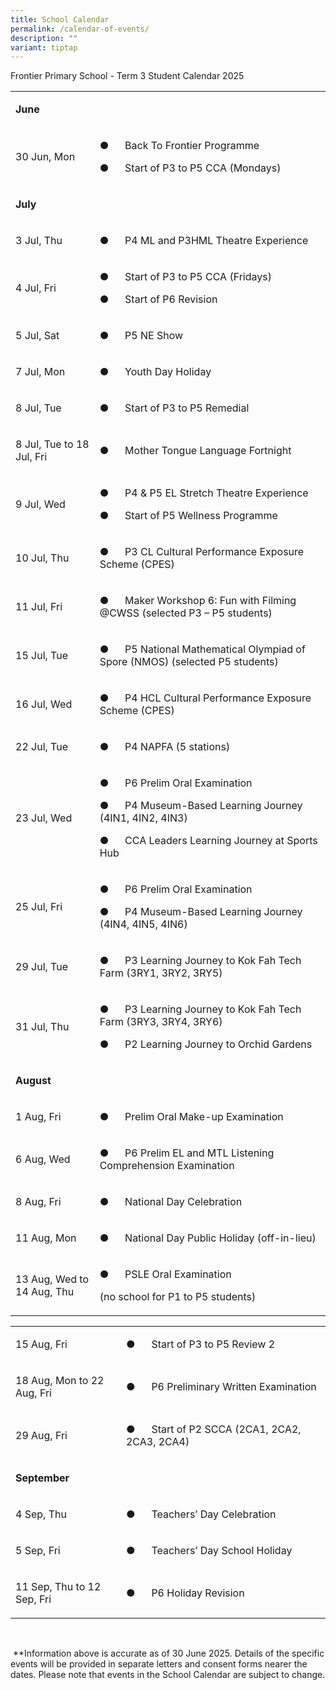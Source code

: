 ```yaml
---
title: School Calendar
permalink: /calendar-of-events/
description: ""
variant: tiptap
---
```

<p>Frontier Primary School - Term 3 Student Calendar 2025</p>
<table style="minWidth: 50px">
<colgroup>
<col>
<col>
</colgroup>
<tbody>
<tr>
<td rowspan="1" colspan="2">
<p><strong>June</strong>
</p>
</td>
</tr>
<tr>
<td rowspan="1" colspan="1">
<p>30 Jun, Mon</p>
</td>
<td rowspan="1" colspan="1">
<p>●&nbsp;&nbsp;&nbsp;&nbsp;&nbsp; Back To Frontier Programme</p>
<p>●&nbsp;&nbsp;&nbsp;&nbsp;&nbsp; Start of P3 to P5 CCA (Mondays)</p>
</td>
</tr>
<tr>
<td rowspan="1" colspan="2">
<p><strong>July</strong>
</p>
</td>
</tr>
<tr>
<td rowspan="1" colspan="1">
<p>3 Jul, Thu</p>
</td>
<td rowspan="1" colspan="1">
<p>●&nbsp;&nbsp;&nbsp;&nbsp;&nbsp; P4 ML and P3HML Theatre Experience</p>
</td>
</tr>
<tr>
<td rowspan="1" colspan="1">
<p>4 Jul, Fri</p>
</td>
<td rowspan="1" colspan="1">
<p>●&nbsp;&nbsp;&nbsp;&nbsp;&nbsp; Start of P3 to P5 CCA (Fridays)</p>
<p>●&nbsp;&nbsp;&nbsp;&nbsp;&nbsp; Start of P6 Revision</p>
</td>
</tr>
<tr>
<td rowspan="1" colspan="1">
<p>5 Jul, Sat</p>
</td>
<td rowspan="1" colspan="1">
<p>●&nbsp;&nbsp;&nbsp;&nbsp;&nbsp; P5 NE Show</p>
</td>
</tr>
<tr>
<td rowspan="1" colspan="1">
<p>7 Jul, Mon</p>
</td>
<td rowspan="1" colspan="1">
<p>●&nbsp;&nbsp;&nbsp;&nbsp;&nbsp; Youth Day Holiday</p>
</td>
</tr>
<tr>
<td rowspan="1" colspan="1">
<p>8 Jul, Tue</p>
</td>
<td rowspan="1" colspan="1">
<p>●&nbsp;&nbsp;&nbsp;&nbsp;&nbsp; Start of P3 to P5 Remedial</p>
</td>
</tr>
<tr>
<td rowspan="1" colspan="1">
<p>8 Jul, Tue to 18 Jul, Fri</p>
</td>
<td rowspan="1" colspan="1">
<p>●&nbsp;&nbsp;&nbsp;&nbsp;&nbsp; Mother Tongue Language Fortnight</p>
</td>
</tr>
<tr>
<td rowspan="1" colspan="1">
<p>9 Jul, Wed</p>
</td>
<td rowspan="1" colspan="1">
<p>●&nbsp;&nbsp;&nbsp;&nbsp;&nbsp; P4 &amp; P5 EL Stretch Theatre Experience</p>
<p>●&nbsp;&nbsp;&nbsp;&nbsp;&nbsp; Start of P5 Wellness Programme</p>
</td>
</tr>
<tr>
<td rowspan="1" colspan="1">
<p>10 Jul, Thu</p>
</td>
<td rowspan="1" colspan="1">
<p>●&nbsp;&nbsp;&nbsp;&nbsp;&nbsp; P3 CL Cultural Performance Exposure Scheme
(CPES)</p>
</td>
</tr>
<tr>
<td rowspan="1" colspan="1">
<p>11 Jul, Fri</p>
</td>
<td rowspan="1" colspan="1">
<p>●&nbsp;&nbsp;&nbsp;&nbsp;&nbsp; Maker Workshop 6: Fun with Filming @CWSS
(selected P3 – P5 students)</p>
</td>
</tr>
<tr>
<td rowspan="1" colspan="1">
<p>15 Jul, Tue</p>
</td>
<td rowspan="1" colspan="1">
<p>●&nbsp;&nbsp;&nbsp;&nbsp;&nbsp; P5 National Mathematical Olympiad of Spore
(NMOS) (selected P5 students)</p>
</td>
</tr>
<tr>
<td rowspan="1" colspan="1">
<p>16 Jul, Wed</p>
</td>
<td rowspan="1" colspan="1">
<p>●&nbsp;&nbsp;&nbsp;&nbsp;&nbsp; P4 HCL Cultural Performance Exposure Scheme
(CPES)</p>
</td>
</tr>
<tr>
<td rowspan="1" colspan="1">
<p>22 Jul, Tue</p>
</td>
<td rowspan="1" colspan="1">
<p>●&nbsp;&nbsp;&nbsp;&nbsp;&nbsp; P4 NAPFA (5 stations)</p>
</td>
</tr>
<tr>
<td rowspan="1" colspan="1">
<p>23 Jul, Wed</p>
</td>
<td rowspan="1" colspan="1">
<p>●&nbsp;&nbsp;&nbsp;&nbsp;&nbsp; P6 Prelim Oral Examination</p>
<p>●&nbsp;&nbsp;&nbsp;&nbsp;&nbsp; P4 Museum-Based Learning Journey (4IN1,
4IN2, 4IN3)</p>
<p>●&nbsp;&nbsp;&nbsp;&nbsp;&nbsp; CCA Leaders Learning Journey at Sports
Hub</p>
</td>
</tr>
<tr>
<td rowspan="1" colspan="1">
<p>25 Jul, Fri</p>
</td>
<td rowspan="1" colspan="1">
<p>●&nbsp;&nbsp;&nbsp;&nbsp;&nbsp; P6 Prelim Oral Examination</p>
<p>●&nbsp;&nbsp;&nbsp;&nbsp;&nbsp; P4 Museum-Based Learning Journey (4IN4,
4IN5, 4IN6)</p>
</td>
</tr>
<tr>
<td rowspan="1" colspan="1">
<p>29 Jul, Tue</p>
</td>
<td rowspan="1" colspan="1">
<p>●&nbsp;&nbsp;&nbsp;&nbsp;&nbsp; P3 Learning Journey to Kok Fah Tech Farm
(3RY1, 3RY2, 3RY5)</p>
</td>
</tr>
<tr>
<td rowspan="1" colspan="1">
<p>31 Jul, Thu</p>
</td>
<td rowspan="1" colspan="1">
<p>●&nbsp;&nbsp;&nbsp;&nbsp;&nbsp; P3 Learning Journey to Kok Fah Tech Farm
(3RY3, 3RY4, 3RY6)</p>
<p>●&nbsp;&nbsp;&nbsp;&nbsp;&nbsp; P2 Learning Journey to Orchid Gardens</p>
</td>
</tr>
<tr>
<td rowspan="1" colspan="2">
<p><strong>August</strong>
</p>
</td>
</tr>
<tr>
<td rowspan="1" colspan="1">
<p>1 Aug, Fri</p>
</td>
<td rowspan="1" colspan="1">
<p>●&nbsp;&nbsp;&nbsp;&nbsp;&nbsp; Prelim Oral Make-up Examination</p>
</td>
</tr>
<tr>
<td rowspan="1" colspan="1">
<p>6 Aug, Wed</p>
</td>
<td rowspan="1" colspan="1">
<p>●&nbsp;&nbsp;&nbsp;&nbsp;&nbsp; P6 Prelim EL and MTL Listening Comprehension
Examination</p>
</td>
</tr>
<tr>
<td rowspan="1" colspan="1">
<p>8 Aug, Fri</p>
</td>
<td rowspan="1" colspan="1">
<p>●&nbsp;&nbsp;&nbsp;&nbsp;&nbsp; National Day Celebration</p>
</td>
</tr>
<tr>
<td rowspan="1" colspan="1">
<p>11 Aug, Mon</p>
</td>
<td rowspan="1" colspan="1">
<p>●&nbsp;&nbsp;&nbsp;&nbsp;&nbsp; National Day Public Holiday (off-in-lieu)</p>
</td>
</tr>
<tr>
<td rowspan="1" colspan="1">
<p>13 Aug, Wed to 14 Aug, Thu</p>
</td>
<td rowspan="1" colspan="1">
<p>●&nbsp;&nbsp;&nbsp;&nbsp;&nbsp; PSLE Oral Examination</p>
<p>(no school for P1 to P5 students)</p>
</td>
</tr>
</tbody>
</table>
<table style="minWidth: 50px">
<colgroup>
<col>
<col>
</colgroup>
<tbody>
<tr>
<td rowspan="1" colspan="1">
<p>15 Aug, Fri</p>
</td>
<td rowspan="1" colspan="1">
<p>●&nbsp;&nbsp;&nbsp;&nbsp;&nbsp; Start of P3 to P5 Review 2</p>
</td>
</tr>
<tr>
<td rowspan="1" colspan="1">
<p>18 Aug, Mon to 22 Aug, Fri</p>
</td>
<td rowspan="1" colspan="1">
<p>●&nbsp;&nbsp;&nbsp;&nbsp;&nbsp; P6 Preliminary Written Examination</p>
</td>
</tr>
<tr>
<td rowspan="1" colspan="1">
<p>29 Aug, Fri</p>
</td>
<td rowspan="1" colspan="1">
<p>●&nbsp;&nbsp;&nbsp;&nbsp;&nbsp; Start of P2 SCCA (2CA1, 2CA2, 2CA3, 2CA4)</p>
</td>
</tr>
<tr>
<td rowspan="1" colspan="2">
<p><strong>September</strong>
</p>
</td>
</tr>
<tr>
<td rowspan="1" colspan="1">
<p>4 Sep, Thu</p>
</td>
<td rowspan="1" colspan="1">
<p>●&nbsp;&nbsp;&nbsp;&nbsp;&nbsp; Teachers’ Day Celebration</p>
</td>
</tr>
<tr>
<td rowspan="1" colspan="1">
<p>5 Sep, Fri</p>
</td>
<td rowspan="1" colspan="1">
<p>●&nbsp;&nbsp;&nbsp;&nbsp;&nbsp; Teachers’ Day School Holiday</p>
</td>
</tr>
<tr>
<td rowspan="1" colspan="1">
<p>11 Sep, Thu to 12 Sep, Fri</p>
</td>
<td rowspan="1" colspan="1">
<p>●&nbsp;&nbsp;&nbsp;&nbsp;&nbsp; P6 Holiday Revision</p>
</td>
</tr>
</tbody>
</table>
<p>&nbsp;</p>
<p>&nbsp;**Information above is accurate as of 30 June 2025. Details of the
specific events will be provided in separate letters and consent forms
nearer the dates. Please note that events in the School Calendar are subject
to change.</p>
